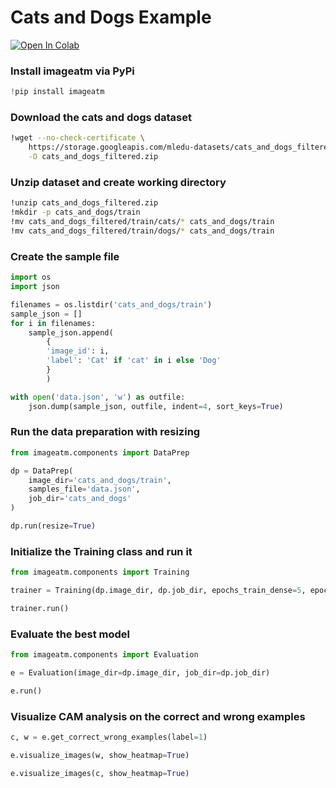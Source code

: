 # Cats and Dogs Example

[![Open In Colab](https://colab.research.google.com/assets/colab-badge.svg)](https://colab.research.google.com/github/idealo/imageatm/blob/master/examples/imageatm_cats_and_dogs.ipynb)

### Install imageatm via PyPi
```python
!pip install imageatm
```

### Download the cats and dogs dataset
```bash
!wget --no-check-certificate \
    https://storage.googleapis.com/mledu-datasets/cats_and_dogs_filtered.zip \
    -O cats_and_dogs_filtered.zip
```

### Unzip dataset and create working directory
```bash
!unzip cats_and_dogs_filtered.zip
!mkdir -p cats_and_dogs/train
!mv cats_and_dogs_filtered/train/cats/* cats_and_dogs/train
!mv cats_and_dogs_filtered/train/dogs/* cats_and_dogs/train
```

### Create the sample file
```python
import os
import json

filenames = os.listdir('cats_and_dogs/train')
sample_json = []
for i in filenames:
    sample_json.append(
        {
        'image_id': i,
        'label': 'Cat' if 'cat' in i else 'Dog'
        }
        )

with open('data.json', 'w') as outfile:
    json.dump(sample_json, outfile, indent=4, sort_keys=True)
```

### Run the data preparation with resizing
```python
from imageatm.components import DataPrep

dp = DataPrep(
    image_dir='cats_and_dogs/train',
    samples_file='data.json',
    job_dir='cats_and_dogs'
)

dp.run(resize=True)
```

### Initialize the Training class and run it
```python
from imageatm.components import Training

trainer = Training(dp.image_dir, dp.job_dir, epochs_train_dense=5, epochs_train_all=5)

trainer.run()
```

### Evaluate the best model
```python
from imageatm.components import Evaluation

e = Evaluation(image_dir=dp.image_dir, job_dir=dp.job_dir)

e.run()
```

### Visualize CAM analysis on the correct and wrong examples
```python
c, w = e.get_correct_wrong_examples(label=1)

e.visualize_images(w, show_heatmap=True)

e.visualize_images(c, show_heatmap=True)
```